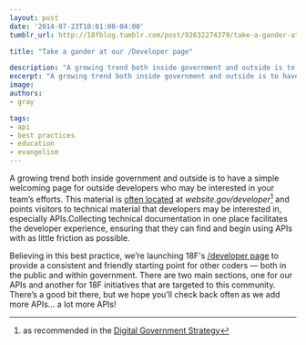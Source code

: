 ```yaml
---
layout: post
date: '2014-07-23T10:01:00-04:00'
tumblr_url: http://18fblog.tumblr.com/post/92632274379/take-a-gander-at-our-developer-page

title: "Take a gander at our /Developer page"

description: "A growing trend both inside government and outside is to have a simple welcoming page for outside developers who may be interested in your team’s efforts. This material is often located at website.gov/developer and points visitors to technical material that developers may be interested in, especially APIs. Collecting technical documentation in one place facilitates the developer experience, ensuring that they can find and begin using APIs with as little friction as possible."
excerpt: "A growing trend both inside government and outside is to have a simple welcoming page for outside developers who may be interested in your team’s efforts. This material is often located at website.gov/developer and points visitors to technical material that developers may be interested in, especially APIs. Collecting technical documentation in one place facilitates the developer experience, ensuring that they can find and begin using APIs with as little friction as possible."
image: 
authors:
- gray

tags:
- api
- best practices
- education
- evangelism
---
```


A growing trend both inside government and outside is to have a simple welcoming page for outside developers who may be interested in your team’s efforts. This material is [often located](https://18f.gsa.gov/2014/05/29/announcing-the-developer-program-a-new-hub-for/) at *website.gov/developer*[^1] and points visitors to technical material that developers may be interested in, especially APIs.Collecting technical documentation in one place facilitates the developer experience, ensuring that they can find and begin using APIs with as little friction as possible.

Believing in this best practice, we’re launching 18F's [/developer page](https://18f.gsa.gov/developer) to provide a consistent and friendly starting point for other coders — both in the public and within government. There are two main sections, one for our APIs and another for 18F initiatives that are targeted to this community. There’s a good bit there, but we hope you’ll check back often as we add more APIs... a lot more APIs!

[^1]: as recommended in the [Digital Government Strategy](https://www.whitehouse.gov/sites/default/files/omb/egov/digital-government/digital-government.html#open-data-default)